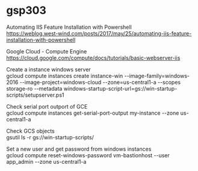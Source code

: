 # gsp303

Automating IIS Feature Installation with Powershell<br />
https://weblog.west-wind.com/posts/2017/may/25/automating-iis-feature-installation-with-powershell

Google Cloud - Compute Engine<br />
https://cloud.google.com/compute/docs/tutorials/basic-webserver-iis

Create a instance windows server<br />
gcloud compute instances create instance-win --image-family=windows-2016 --image-project=windows-cloud --zone=us-central1-a --scopes storage-ro --metadata windows-startup-script-url=gs://win-startup-scripts/setupserver.ps1

Check serial port outport of GCE<br />
gcloud compute instances get-serial-port-output my-instance --zone us-central1-a

Check GCS objects<br />
gsutil ls -r gs://win-startup-scripts/

Set a new user and get password from windows instances<br />
gcloud compute reset-windows-password vm-bastionhost --user app_admin --zone us-central1-a

